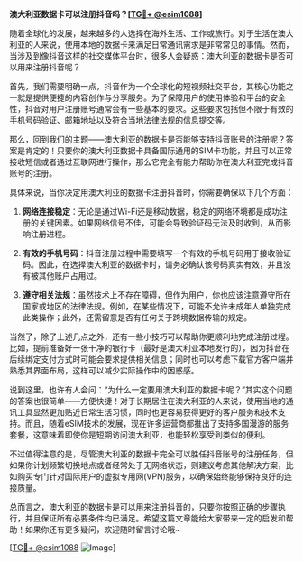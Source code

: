 **澳大利亚数据卡可以注册抖音吗？[[TG💪+ @esim1088](https://t.me/s/esim1088)]**

随着全球化的发展，越来越多的人选择在海外生活、工作或旅行。对于生活在澳大利亚的人来说，使用本地的数据卡来满足日常通讯需求是非常常见的事情。然而，当涉及到像抖音这样的社交媒体平台时，很多人会疑惑：澳大利亚的数据卡是否可以用来注册抖音呢？

首先，我们需要明确一点，抖音作为一个全球化的短视频社交平台，其核心功能之一就是提供便捷的内容创作与分享服务。为了保障用户的使用体验和平台的安全性，抖音对用户注册账号通常会有一些基本的要求。这些要求包括但不限于有效的手机号码验证、邮箱地址以及符合当地法律法规的信息提交等。

那么，回到我们的主题——澳大利亚的数据卡是否能够支持抖音账号的注册呢？答案是肯定的！只要你的澳大利亚数据卡具备国际通用的SIM卡功能，并且可以正常接收短信或者通过互联网进行操作，那么它完全有能力帮助你在澳大利亚完成抖音账号的注册。

具体来说，当你决定用澳大利亚的数据卡注册抖音时，你需要确保以下几个方面：

1. **网络连接稳定**：无论是通过Wi-Fi还是移动数据，稳定的网络环境都是成功注册的关键因素。如果网络信号不佳，可能会导致验证码无法及时收到，从而影响注册进程。

2. **有效的手机号码**：抖音注册过程中需要填写一个有效的手机号码用于接收验证码。因此，在选择澳大利亚的数据卡时，请务必确认该号码真实有效，并且没有被其他账户占用过。

3. **遵守相关法规**：虽然技术上不存在障碍，但作为用户，你也应该注意遵守所在国家或地区的法律法规。例如，在某些情况下，可能不允许未成年人单独完成此类操作；此外，还需留意是否有任何关于跨境数据传输的规定。

当然了，除了上述几点之外，还有一些小技巧可以帮助你更顺利地完成注册过程。比如，提前准备好一张干净的银行卡（最好是澳大利亚本地发行的），因为抖音在后续绑定支付方式时可能会要求提供相关信息；同时也可以考虑下载官方客户端并熟悉其界面布局，这样可以减少实际操作中的困惑感。

说到这里，也许有人会问：“为什么一定要用澳大利亚的数据卡呢？”其实这个问题的答案也很简单——方便快捷！对于长期居住在澳大利亚的人来说，使用当地的通讯工具显然更加贴近日常生活习惯，同时也更容易获得更好的客户服务和技术支持。而且，随着eSIM技术的发展，现在许多运营商都推出了支持多国漫游的服务套餐，这意味着即使你是短期访问澳大利亚，也能轻松享受到类似的便利。

不过值得注意的是，尽管澳大利亚的数据卡完全可以胜任抖音账号的注册任务，但如果你计划频繁切换地点或者经常处于无网络状态，则建议考虑其他解决方案，比如购买专门针对国际用户的虚拟专用网(VPN)服务，以确保始终能够保持良好的连接质量。

总而言之，澳大利亚的数据卡是可以用来注册抖音的，只要你按照正确的步骤执行，并且保证所有必要条件均已满足。希望这篇文章能给大家带来一定的启发和帮助！如果你还有更多疑问，欢迎随时留言讨论哦~

[[TG💪+ @esim1088](https://t.me/s/esim1088) ![Image](https://i.postimg.cc/4NQfJmqS/Snipaste-2025-05-13-00-14-12.png)]